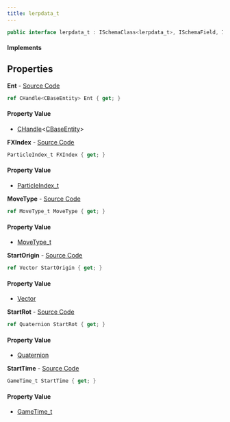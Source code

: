 ```yaml
---
title: lerpdata_t
---
```


```csharp
public interface lerpdata_t : ISchemaClass<lerpdata_t>, ISchemaField, ISchemaClass, INativeHandle
```

#### Implements

## Properties

**Ent** - [Source Code](https://github.com/swiftly-solution/swiftlys2/blob/master/managed/src/SwiftlyS2.Generated/Schemas/Interfaces/lerpdata_t.cs#L16)

```csharp
ref CHandle<CBaseEntity> Ent { get; }
```

#### Property Value

- [CHandle](/docs/api/shared/natives/chandle-1)<[CBaseEntity](/docs/api/shared/schemadefinitions/cbaseentity)>

**FXIndex** - [Source Code](https://github.com/swiftly-solution/swiftlys2/blob/master/managed/src/SwiftlyS2.Generated/Schemas/Interfaces/lerpdata_t.cs#L26)

```csharp
ParticleIndex_t FXIndex { get; }
```

#### Property Value

- [ParticleIndex_t](/docs/api/shared/schemadefinitions/particleindex_t)

**MoveType** - [Source Code](https://github.com/swiftly-solution/swiftlys2/blob/master/managed/src/SwiftlyS2.Generated/Schemas/Interfaces/lerpdata_t.cs#L18)

```csharp
ref MoveType_t MoveType { get; }
```

#### Property Value

- [MoveType_t](/docs/api/shared/schemadefinitions/movetype_t)

**StartOrigin** - [Source Code](https://github.com/swiftly-solution/swiftlys2/blob/master/managed/src/SwiftlyS2.Generated/Schemas/Interfaces/lerpdata_t.cs#L22)

```csharp
ref Vector StartOrigin { get; }
```

#### Property Value

- [Vector](/docs/api/shared/natives/vector)

**StartRot** - [Source Code](https://github.com/swiftly-solution/swiftlys2/blob/master/managed/src/SwiftlyS2.Generated/Schemas/Interfaces/lerpdata_t.cs#L24)

```csharp
ref Quaternion StartRot { get; }
```

#### Property Value

- [Quaternion](/docs/api/shared/natives/quaternion)

**StartTime** - [Source Code](https://github.com/swiftly-solution/swiftlys2/blob/master/managed/src/SwiftlyS2.Generated/Schemas/Interfaces/lerpdata_t.cs#L20)

```csharp
GameTime_t StartTime { get; }
```

#### Property Value

- [GameTime_t](/docs/api/shared/schemadefinitions/gametime_t)

